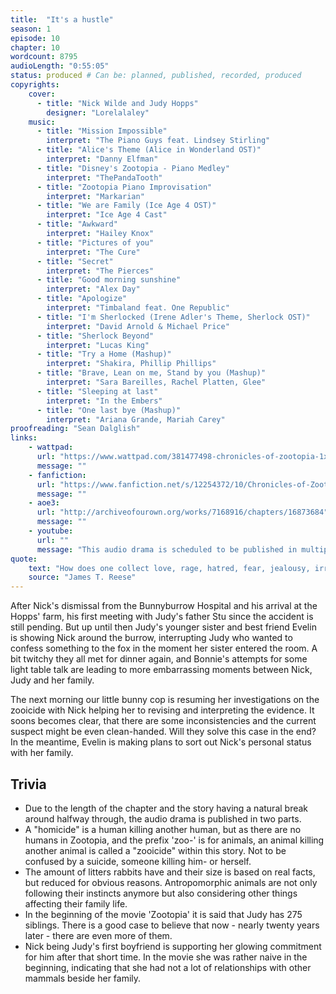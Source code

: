 ```yaml
---
title:  "It's a hustle"
season: 1
episode: 10
chapter: 10
wordcount: 8795
audioLength: "0:55:05"
status: produced # Can be: planned, published, recorded, produced
copyrights:
    cover:
      - title: "Nick Wilde and Judy Hopps"
        designer: "Lorelalaley"
    music:
      - title: "Mission Impossible"
        interpret: "The Piano Guys feat. Lindsey Stirling"
      - title: "Alice's Theme (Alice in Wonderland OST)"
        interpret: "Danny Elfman"
      - title: "Disney's Zootopia - Piano Medley"
        interpret: "ThePandaTooth"
      - title: "Zootopia Piano Improvisation"
        interpret: "Markarian"
      - title: "We are Family (Ice Age 4 OST)"
        interpret: "Ice Age 4 Cast"
      - title: "Awkward"
        interpret: "Hailey Knox"
      - title: "Pictures of you"
        interpret: "The Cure"
      - title: "Secret"
        interpret: "The Pierces"
      - title: "Good morning sunshine"
        interpret: "Alex Day"
      - title: "Apologize"
        interpret: "Timbaland feat. One Republic"
      - title: "I'm Sherlocked (Irene Adler's Theme, Sherlock OST)"
        interpret: "David Arnold & Michael Price"
      - title: "Sherlock Beyond"
        interpret: "Lucas King"
      - title: "Try a Home (Mashup)"
        interpret: "Shakira, Phillip Phillips"
      - title: "Brave, Lean on me, Stand by you (Mashup)"
        interpret: "Sara Bareilles, Rachel Platten, Glee"
      - title: "Sleeping at last"
        interpret: "In the Embers"
      - title: "One last bye (Mashup)"
        interpret: "Ariana Grande, Mariah Carey"
proofreading: "Sean Dalglish"
links:
    - wattpad:
      url: "https://www.wattpad.com/381477498-chronicles-of-zootopia-1x10-it%27s-a-hustle"
      message: ""
    - fanfiction:
      url: "https://www.fanfiction.net/s/12254372/10/Chronicles-of-Zootopia"
      message: ""
    - aoe3:
      url: "http://archiveofourown.org/works/7168916/chapters/16873684"
      message: ""
    - youtube:
      url: ""
      message: "This audio drama is scheduled to be published in multiple parts, starting on Apr 10, 2017!"
quote:
    text: "How does one collect love, rage, hatred, fear, jealousy, irrationality, or other intangibles? Clues left at a crime scene may be of inestimable value in leading to the solution of a crime; however, they are not necessarily items of physical evidence, per se."
    source: "James T. Reese"
---
```

After Nick's dismissal from the Bunnyburrow Hospital and his arrival at the Hopps' farm, his first meeting with Judy's father Stu since the accident is still pending. But up until then Judy's younger sister and best friend Evelin is showing Nick around the burrow, interrupting Judy who wanted to confess something to the fox in the moment her sister entered the room. A bit twitchy they all met for dinner again, and Bonnie's attempts for some light table talk are leading to more embarrassing moments between Nick, Judy and her family.

The next morning our little bunny cop is resuming her investigations on the zooicide with Nick helping her to revising and interpreting the evidence. It soons becomes clear, that there are some inconsistencies and the current suspect might be even clean-handed. Will they solve this case in the end? In the meantime, Evelin is making plans to sort out Nick's personal status with her family.

## Trivia

- Due to the length of the chapter and the story having a natural break around halfway through, the audio drama is published in two parts.
- A "homicide" is a human killing another human, but as there are no humans in Zootopia, and the prefix 'zoo-' is for animals, an animal killing another animal is called a "zooicide" within this story. Not to be confused by a suicide, someone killing him- or herself. 
- The amount of litters rabbits have and their size is based on real facts, but reduced for obvious reasons. Antropomorphic animals are not only following their instincts anymore but also considering other things affecting their family life.
- In the beginning of the movie 'Zootopia' it is said that Judy has 275 siblings. There is a good case to believe that now - nearly twenty years later - there are even more of them.
- Nick being Judy's first boyfriend is supporting her glowing commitment for him after that short time. In the movie she was rather naive in the beginning, indicating that she had not a lot of relationships with other mammals beside her family.